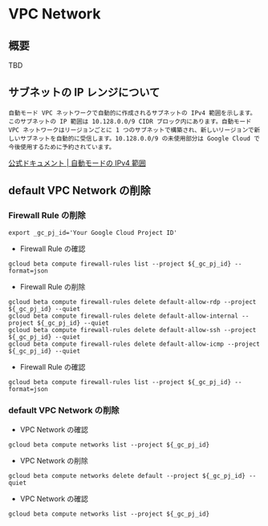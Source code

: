 # VPC Network


## 概要

TBD

## サブネットの IP レンジについて

```
自動モード VPC ネットワークで自動的に作成されるサブネットの IPv4 範囲を示します。このサブネットの IP 範囲は 10.128.0.0/9 CIDR ブロック内にあります。自動モード VPC ネットワークはリージョンごとに 1 つのサブネットで構築され、新しいリージョンで新しいサブネットを自動的に受信します。10.128.0.0/9 の未使用部分は Google Cloud で今後使用するために予約されています。
```

[公式ドキュメント | 自動モードの IPv4 範囲](https://cloud.google.com/vpc/docs/subnets?hl=en#ip-ranges)


## default VPC Network の削除

### Firewall Rule の削除

```
export _gc_pj_id='Your Google Cloud Project ID'
```

+ Firewall Rule の確認

```
gcloud beta compute firewall-rules list --project ${_gc_pj_id} --format=json
```

+ Firewall Rule の削除

```
gcloud beta compute firewall-rules delete default-allow-rdp --project ${_gc_pj_id} --quiet
gcloud beta compute firewall-rules delete default-allow-internal --project ${_gc_pj_id} --quiet
gcloud beta compute firewall-rules delete default-allow-ssh --project ${_gc_pj_id} --quiet
gcloud beta compute firewall-rules delete default-allow-icmp --project ${_gc_pj_id} --quiet
```

+ Firewall Rule の確認

```
gcloud beta compute firewall-rules list --project ${_gc_pj_id} --format=json
```

### default VPC Network の削除

+ VPC Network の確認

```
gcloud beta compute networks list --project ${_gc_pj_id}
```

+ VPC Network の削除

```
gcloud beta compute networks delete default --project ${_gc_pj_id} --quiet
```

+ VPC Network の確認

```
gcloud beta compute networks list --project ${_gc_pj_id}
```








